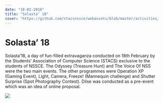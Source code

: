 ```yaml
---
date: "18-02-2018"
title: "Solasta’ 18"
cover: "https://github.com/stacsnssce/webassets/blob/master/activities/Page-5-Image-10.jpg?raw=true"
---
```

# Solasta’ 18

Solasta’18, a day of fun-filled extravaganza conducted on 18th February by the Students’ Association of Computer Science (STACS) exclusive to the students of NSSCE. The Odyssey (Treasure Hunt) and The Voice Of NSS were the two main events. The other programmes were Operation XP (Gaming Event), Light, Camera, Freeze! (Mannequin challenge) and Shutter Surprise (Spot Photography Contest). Dilse was conducted as a pre-event which was an idea of online proposal.

![](https://user-images.githubusercontent.com/47708978/88657338-65172c00-d0ef-11ea-8290-219bcdae5037.jpg)